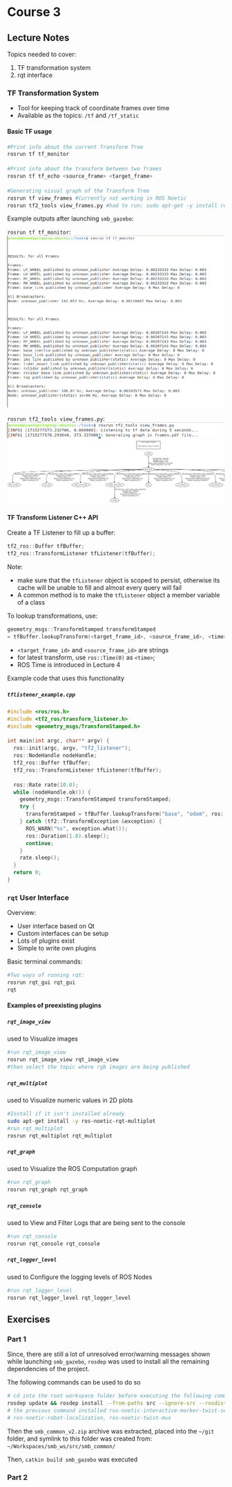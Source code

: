 # Course 3

## Lecture Notes

Topics needed to cover:

1. TF transformation system
2. rqt interface

### TF Transformation System

- Tool for keeping track of coordinate frames over time
- Available as the topics: `/tf` and `/tf_static`

#### Basic TF usage

```bash
#Print info about the current Transform Tree
rosrun tf tf_monitor

#Print info about the transform between two frames
rosrun tf tf_echo <source_frame> <target_frame>

#Generating visual graph of the Transform Tree
rosrun tf view_frames #Currently not working in ROS Noetic
rosrun tf2_tools view_frames.py #had to run: sudo apt-get -y install ros-noetic-tf2-tools
```

Example outputs after launching `smb_gazebo`:

`rosrun tf tf_monitor`: \
![tf_monitor](Images/tf_monitor.png)

`rosrun tf2_tools view_frames.py`: \
![view_frames_terminal](Images/view_frames_terminal.png) \
![frames_pdf.png](Images/frames_pdf.png)

#### TF Transform Listener C++ API

Create a TF Listener to fill up a buffer:

```cpp
tf2_ros::Buffer tfBuffer;
tf2_ros::TransformListener tfListener(tfBuffer);
```

Note:

- make sure that the `tfListener` object is scoped to persist, otherwise its cache will be unable to fill and almost every query will fail
- A common method is to make the `tfListener` object a member variable of a class

To lookup transformations, use:

```cpp
geometry_msgs::TransformStamped transformStamped
= tfBuffer.lookupTransform(<target_frame_id>, <source_frame_id>, <time>);
```

- `<target_frame_id>` and `<source_frame_id>` are strings
- for latest transform, use `ros::Time(0)` as `<time>`;
- ROS Time is introduced in Lecture 4

Example code that uses this functionality

##### `tflistener_example.cpp`

```cpp
#include <ros/ros.h>
#include <tf2_ros/transform_listener.h>
#include <geometry_msgs/TransformStamped.h>

int main(int argc, char** argv) {
  ros::init(argc, argv, "tf2_listener");
  ros::NodeHandle nodeHandle;
  tf2_ros::Buffer tfBuffer;
  tf2_ros::TransformListener tfListener(tfBuffer);
  
  ros::Rate rate(10.0);
  while (nodeHandle.ok()) {
    geometry_msgs::TransformStamped transformStamped;
    try {
      transformStamped = tfBuffer.lookupTransform("base", "odom", ros::Time(0));
    } catch (tf2::TransformException &exception) {
      ROS_WARN("%s", exception.what());
      ros::Duration(1.0).sleep();
      continue;
    }
    rate.sleep();
  }
  return 0;
}
```

### `rqt` User Interface

Overview:

- User interface based on Qt
- Custom interfaces can be setup
- Lots of plugins exist
- Simple to write own plugins

Basic terminal commands:

```bash
#Two ways of running rqt:
rosrun rqt_gui rqt_gui
rqt
```

#### Examples of preexisting plugins

##### `rqt_image_view`

used to Visualize images

```bash
#run rqt_image_view
rosrun rqt_image_view rqt_image_view
#then select the topic where rgb images are being published
```

##### `rqt_multiplot`

used to Visualize numeric values in 2D plots

```bash
#Install if it isn't installed already
sudo apt-get install -y ros-noetic-rqt-multiplot
#run rqt_multiplot
rosrun rqt_multiplot rqt_multiplot
```

##### `rqt_graph`

used to Visualize the ROS Computation graph

```bash
#run rqt_graph
rosrun rqt_graph rqt_graph
```

##### `rqt_console`

used to View and Filter Logs that are being sent to the console

```bash
#run rqt_console
rosrun rqt_console rqt_console
```

##### `rqt_logger_level`

used to Configure the logging levels of ROS Nodes

```bash
#run rqt_logger_level
rosrun rqt_logger_level rqt_logger_level
```

## Exercises

### Part 1

Since, there are still a lot of unresolved error/warning messages shown while launching `smb_gazebo`, `rosdep` was used to install all the remaining dependencies of the project.

The following commands can be used to do so

```bash
# cd into the root workspace folder before executing the following commands
rosdep update && rosdep install --from-paths src --ignore-src --rosdistro=$ROS_DISTRO -y
# the previous command installed ros-noetic-interactive-marker-twist-server, ros-noetic-joint-trajectory-controller,
# ros-noetic-robot-localization, ros-noetic-twist-mux
```

Then the `smb_common_v2.zip` archive was extracted, placed into the `~/git` folder, and symlink to this folder was created from: `~/Workspaces/smb_ws/src/smb_common/`

Then, `catkin build smb_gazebo` was executed

### Part 2

<!-- TODO: complete Exercises 3 -->
